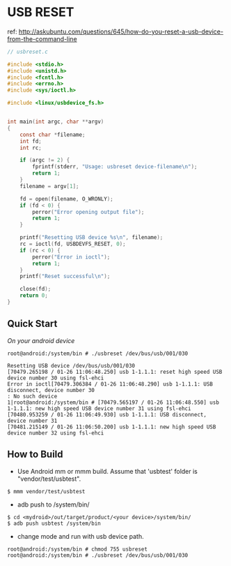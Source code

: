 USB RESET
=========

ref: http://askubuntu.com/questions/645/how-do-you-reset-a-usb-device-from-the-command-line

```c
// usbreset.c

#include <stdio.h>
#include <unistd.h>
#include <fcntl.h>
#include <errno.h>
#include <sys/ioctl.h>

#include <linux/usbdevice_fs.h>


int main(int argc, char **argv)
{
    const char *filename;
    int fd;
    int rc;

    if (argc != 2) {
        fprintf(stderr, "Usage: usbreset device-filename\n");
        return 1;
    }
    filename = argv[1];

    fd = open(filename, O_WRONLY);
    if (fd < 0) {
        perror("Error opening output file");
        return 1;
    }

    printf("Resetting USB device %s\n", filename);
    rc = ioctl(fd, USBDEVFS_RESET, 0);
    if (rc < 0) {
        perror("Error in ioctl");
        return 1;
    }
    printf("Reset successful\n");

    close(fd);
    return 0;
}
```

Quick Start
-------------

*On your android device*

```vim
root@android:/system/bin # ./usbreset /dev/bus/usb/001/030

Resetting USB device /dev/bus/usb/001/030
[70479.265198 / 01-26 11:06:48.250] usb 1-1.1.1: reset high speed USB device number 30 using fsl-ehci
Error in ioctl[70479.306384 / 01-26 11:06:48.290] usb 1-1.1.1: USB disconnect, device number 30
: No such device
1|root@android:/system/bin # [70479.565197 / 01-26 11:06:48.550] usb 1-1.1.1: new high speed USB device number 31 using fsl-ehci
[70480.953259 / 01-26 11:06:49.930] usb 1-1.1.1: USB disconnect, device number 31
[70481.215149 / 01-26 11:06:50.200] usb 1-1.1.1: new high speed USB device number 32 using fsl-ehci
```

How to Build
-------------

* Use Android mm or mmm build. Assume that 'usbtest' folder is "vendor/test/usbtest".

```vim
$ mmm vendor/test/usbtest
```

* adb push to /system/bin/

```vim
$ cd <mydroid>/out/target/product/<your device>/system/bin/
$ adb push usbtest /system/bin
```

* change mode and run with usb device path.

```vim
root@android:/system/bin # chmod 755 usbreset
root@android:/system/bin # ./usbreset /dev/bus/usb/001/030
```
